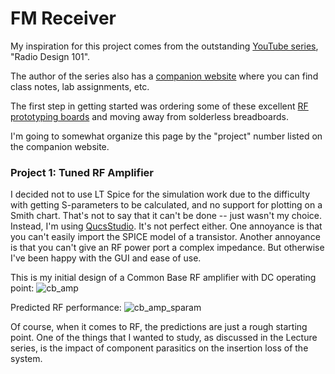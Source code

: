 # FM Receiver
My inspiration for this project comes from the outstanding [YouTube series](https://www.youtube.com/watch?v=r_p7AHsSOdw&list=PL9Ox3wpnB0kqekAyz6blg4YdvoEMoJNJY), "Radio Design 101". 

The author of the series also has a [companion website](https://ecefiles.org/rf-design/) where you can find class notes, lab assignments, etc. 

The first step in getting started was ordering some of these excellent [RF prototyping boards](https://github.com/maelh/radio-frequency-prototype-boards/tree/main) and moving away from solderless breadboards. 

I'm going to somewhat organize this page by the "project" number listed on the companion website. 

### Project 1: Tuned RF Amplifier

I decided not to use LT Spice for the simulation work due to the difficulty with getting S-parameters to be calculated, and no support for plotting on a Smith chart. That's not to say that it can't be done -- just wasn't my choice. Instead, I'm using [QucsStudio](https://qucsstudio.de/). It's not perfect either. One annoyance is that you can't easily import the SPICE model of a transistor. Another annoyance is that you can't give an RF power port a complex impedance. But otherwise I've been happy with the GUI and ease of use. 

This is my initial design of a Common Base RF amplifier with DC operating point: 
![cb_amp](https://github.com/user-attachments/assets/02ed81b2-87ec-4be7-87fa-f3cb74385aaf)

Predicted RF performance: 
![cb_amp_sparam](https://github.com/user-attachments/assets/4583d7ae-c089-40c1-800d-a73366224222)

Of course, when it comes to RF, the predictions are just a rough starting point. One of the things that I wanted to study, as discussed in the Lecture series, is the impact of component parasitics on the insertion loss of the system. 
